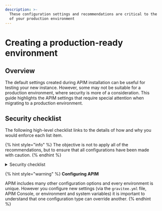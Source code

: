 ```yaml
---
description: >-
  These configuration settings and recommendations are critical to the security
  of your production environment
---
```


# Creating a production-ready environment

## Overview

The default settings created during APIM installation can be useful for testing your new instance. However, some may not be suitable for a production environment, where security is more of a consideration. This guide highlights the APIM settings that require special attention when migrating to a production environment.&#x20;

## Security checklist

The following high-level checklist links to the details of how and why you would enforce each list item.&#x20;

{% hint style="info" %}
The objective is not to apply all of the recommendations, but to ensure that all configurations have been made with caution.
{% endhint %}

<details>

<summary>Security checklist</summary>

1. Internal APIs

* [ ] [Disable or enforce the security of the internal API](internal-apis.md)

2. Deployment

* [ ] [Review the exposition of the console and developer portal to the outside world](deployment.md#console-and-portal-apis)
* [ ] [Ensure the console and developer portal rest APIs are accessible through HTTPS](deployment.md#enable-https)

3. Authentication

* [ ] [Configure authentication using an identity provider](authentication.md#identity-providers)
* [ ] [Enable authentication to access the Developer Portal](authentication.md#developer-portal-authentication)
* [ ] [Remove all the default users](authentication.md#default-users)
* [ ] [Remove the admin user or enforce the admin user password](authentication.md#admin-user)
* [ ] [Disable user self-registration for bot console and portal](authentication.md#user-self-registration)
* [ ] [Disable auto-validation of self-registered users (if self-registration is enabled)](authentication.md#user-self-registration)
* [ ] [Change the user session signing secret and validity duration](authentication.md#user-session)
* [ ] [Disable default application creation](authentication.md#other-user-options)
* [ ] [Set the registration link validity to 1 day](authentication.md#other-user-options)
* [ ] [Change the user reference secret](authentication.md#other-user-options)

4. Brute-force and browser protection

* [ ] [Configure brute force protection](brute-force-an-browser-protection.md#brute-force-protection) ([ReCaptcha](brute-force-an-browser-protection.md#recaptcha) or [Fail2ban](brute-force-an-browser-protection.md#fail2ban))
* [ ] [Enable CSRF protection](brute-force-an-browser-protection.md#enable-csrf-protection)
* [ ] [Configure CORS for Console and Portal REST APIs](brute-force-an-browser-protection.md#configure-cors)

5. Configuration settings

* [ ] [Change the property encryption secret](configuration-settings.md#property-encryption)
* [ ] [Enable documentation page sanitizer](configuration-settings.md#documentation-sanitizer)
* [ ] [Disable Webhook notifier or configure an authorized list of URLs](configuration-settings.md#notifiers)

6. APIM safe practices

* [ ] [Apply safe practices when designing and deploying APIs](apim-safe-practices.md)

</details>

{% hint style="warning" %}
**Configuring APIM**

APIM includes many other configuration options and every environment is unique. However you configure new settings (via the `gravitee.yml` file, APIM Console, or environment and system variables) it is important to understand that one configuration type can override another.
{% endhint %}
